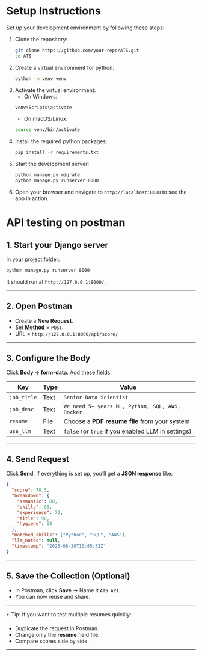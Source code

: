 # Setup Instructions
Set up your development environment by following these steps:

1. Clone the repository:
   ```bash
   git clone https://github.com/your-repo/ATS.git
   cd ATS
   ```
2. Create a virtual environment for python:
   ```bash
   python -m venv venv
   ```
3. Activate the virtual environment:
   - On Windows:
   ```bash
   venv\Scripts\activate
   ```
   - On macOS/Linux:
   ```bash
   source venv/bin/activate
   ```
4. Install the required python packages:
   ```bash
   pip install -r requirements.txt
   ```
5. Start the development server:
   ```bash
   python manage.py migrate
   python manage.py runserver 8000
   ```
6. Open your browser and navigate to `http://localhost:8000` to see the app in action.


# API testing on postman


## 1. Start your Django server

In your project folder:

```bash
python manage.py runserver 8000
```

It should run at `http://127.0.0.1:8000/`.

---

## 2. Open Postman

* Create a **New Request**.
* Set **Method** = `POST`.
* URL = `http://127.0.0.1:8000/api/score/`

---

## 3. Configure the Body

Click **Body → form-data**. Add these fields:

| Key         | Type | Value                                              |
| ----------- | ---- | -------------------------------------------------- |
| `job_title` | Text | `Senior Data Scientist`                            |
| `job_desc`  | Text | `We need 5+ years ML, Python, SQL, AWS, Docker...` |
| `resume`    | File | Choose a **PDF resume file** from your system      |
| `use_llm`   | Text | `false` (or `true` if you enabled LLM in settings) |

---

## 4. Send Request

Click **Send**.
If everything is set up, you’ll get a **JSON response** like:

```json
{
  "score": 78.5,
  "breakdown": {
    "semantic": 80,
    "skills": 85,
    "experience": 70,
    "title": 90,
    "hygiene": 68
  },
  "matched_skills": ["Python", "SQL", "AWS"],
  "llm_notes": null,
  "timestamp": "2025-08-20T10:45:32Z"
}
```

---

## 5. Save the Collection (Optional)

* In Postman, click **Save** → Name it `ATS API`.
* You can now reuse and share.

---

⚡ Tip: If you want to test multiple resumes quickly:

* Duplicate the request in Postman.
* Change only the **resume** field file.
* Compare scores side by side.

---